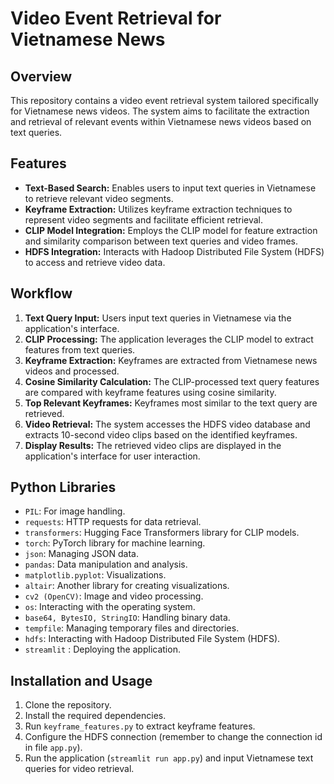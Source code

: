 # Video Event Retrieval for Vietnamese News

## Overview
This repository contains a video event retrieval system tailored specifically for Vietnamese news videos. The system aims to facilitate the extraction and retrieval of relevant events within Vietnamese news videos based on text queries.

## Features
- **Text-Based Search:** Enables users to input text queries in Vietnamese to retrieve relevant video segments.
- **Keyframe Extraction:** Utilizes keyframe extraction techniques to represent video segments and facilitate efficient retrieval.
- **CLIP Model Integration:** Employs the CLIP model for feature extraction and similarity comparison between text queries and video frames.
- **HDFS Integration:** Interacts with Hadoop Distributed File System (HDFS) to access and retrieve video data.

## Workflow
1. **Text Query Input:** Users input text queries in Vietnamese via the application's interface.
2. **CLIP Processing:** The application leverages the CLIP model to extract features from text queries.
3. **Keyframe Extraction:** Keyframes are extracted from Vietnamese news videos and processed.
4. **Cosine Similarity Calculation:** The CLIP-processed text query features are compared with keyframe features using cosine similarity.
5. **Top Relevant Keyframes:** Keyframes most similar to the text query are retrieved.
6. **Video Retrieval:** The system accesses the HDFS video database and extracts 10-second video clips based on the identified keyframes.
7. **Display Results:** The retrieved video clips are displayed in the application's interface for user interaction.

## Python Libraries

-   `PIL`: For image handling.
-   `requests`: HTTP requests for data retrieval.
-   `transformers`: Hugging Face Transformers library for CLIP models.
-   `torch`: PyTorch library for machine learning.
-   `json`: Managing JSON data.
-   `pandas`: Data manipulation and analysis.
-   `matplotlib.pyplot`: Visualizations.
-   `altair`: Another library for creating visualizations.
-   `cv2 (OpenCV)`: Image and video processing.
-   `os`: Interacting with the operating system.
-   `base64, BytesIO, StringIO`: Handling binary data.
-   `tempfile`: Managing temporary files and directories.
-   `hdfs`: Interacting with Hadoop Distributed File System (HDFS).
-   `streamlit` : Deploying the application.

## Installation and Usage
1. Clone the repository.
2. Install the required dependencies.
3. Run `keyframe_features.py` to extract keyframe features.
4. Configure the HDFS connection (remember to change the connection id in file `app.py`).
5. Run the application (`streamlit run app.py`) and input Vietnamese text queries for video retrieval.
